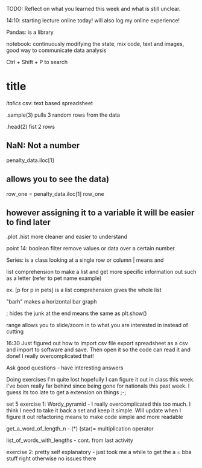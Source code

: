 TODO: Reflect on what you learned this week and what is still unclear.

14:10: starting lecture online today! will also log my online experience!

Pandas: is a library

notebook: continuously modifying the state, mix code, text and images, good way to communicate data analysis

Ctrl + Shift + P to search

# title

_italics_
csv: text based spreadsheet

.sample(3) pulls 3 random rows from the data

.head(2) fist 2 rows

## NaN: Not a number

penalty_data.iloc[1]

## allows you to see the data)

row_one = penalty_data.iloc[1]
row_one

## however assigning it to a variable it will be easier to find later

.plot
.hist more cleaner and easier to understand

point 14: boolean filter remove values or data over a certain number

Series: is a class looking at a single row or column
| means and

list comprehension to make a list and get more specific information out such as a letter (refer to pet name example)

ex. [p for p in pets] is a list comprehension gives the whole list

"barh" makes a horizontal bar graph

; hides the junk at the end means the same as plt.show()

range allows you to slide/zoom in to what you are interested in instead of cutting

16:30 Just figured out how to import csv file
export spreadsheet as a csv and import to software and save. Then open it so the code can read it and done! I really overcomplicated that!

Ask good questions - have interesting answers

Doing exercises I'm quite lost hopefully I can figure it out in class this week. I've been really far behind since being gone for nationals this past week. I guess its too late to get a extension on things ;-;

set 5 exercise 1:
Wordy_pyramid - I really overcomplicated this too much. I think I need to take it back a set and keep it simple. Will update when I figure it out
refactoring means to make code simple and more readable

get_a_word_of_length_n - (\*) (star)= multiplication operator

list_of_words_with_lengths - cont. from last activity

exercise 2:
pretty self explanatory - just took me a while to get the a = bba stuff right otherwise no issues there
